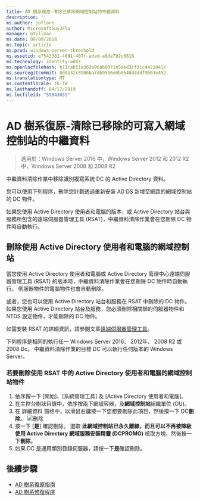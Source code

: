 ```yaml
---
title: AD 樹系復原-清除已移除網域控制站的中繼資料
description: ''
ms.author: joflore
author: MicrosoftGuyJFlo
manager: mtillman
ms.date: 08/09/2018
ms.topic: article
ms.prod: windows-server-threshold
ms.assetid: e7543381-4081-407f-adad-a9de792c6616
ms.technology: identity-adds
ms.openlocfilehash: b71cab51a362a96ab6071e5eed3cf31c4421041c
ms.sourcegitcommit: 0d0b32c8986ba7db9536e0b8648d4ddf9b03e452
ms.translationtype: MT
ms.contentlocale: zh-TW
ms.lasthandoff: 04/17/2019
ms.locfileid: "59843039"
---
```

# <a name="ad-forest-recovery---cleaning-metadata-of-removed-writable-domain-controllers"></a>AD 樹系復原-清除已移除的可寫入網域控制站的中繼資料

>適用於：Windows Server 2016 中，Windows Server 2012 和 2012 R2 中，Windows Server 2008 和 2008 R2

中繼資料清除作業中移除識別複寫系統 DC 的 Active Directory 資料。  

您可以使用下列程序，刪除您計劃透過重新安裝 AD DS 新增至網路的網域控制站的 DC 物件。  
  
如果您使用 Active Directory 使用者和電腦的版本，或 Active Directory 站台與服務所包含的遠端伺服器管理工具 (RSAT)，中繼資料清除作業會在您刪除 DC 物件時自動執行。  

## <a name="deleting-a-domain-controller-using-active-directory-users-and-computers"></a>刪除使用 Active Directory 使用者和電腦的網域控制站

當您使用 Active Directory 使用者和電腦或 Active Directory 管理中心遠端伺服器管理工具 (RSAT) 的版本時，中繼資料清除作業會在您刪除 DC 物件時自動執行。 伺服器物件的電腦物件也會自動刪除。  

或者，您也可以使用 Active Directory 站台和服務在 RSAT 中刪除的 DC 物件。 如果您使用 Active Directory 站台及服務，您必須刪除相關聯的伺服器物件和 NTDS 設定物件，才能刪除的 DC 物件。  

如需安裝 RSAT 的詳細資訊，請參閱文章[遠端伺服器管理工具](https://docs.microsoft.com/windows-server/remote/remote-server-administration-tools)。
  
下列程序是相同的執行任一 Windows Server 2016、 2012年、 2008 R2 或 2008 Dc。 中繼資料清除作業的目標 DC 可以執行任何版本的 Windows Server。  
  
### <a name="to-delete-a-domain-controller-object-using-active-directory-users-and-computers-in-rsat"></a>若要刪除使用 RSAT 中的 Active Directory 使用者和電腦的網域控制站物件  
  
1. 依序按一下 [開始]、[系統管理工具] 及 [Active Directory 使用者和電腦]。  
2. 在主控台樹狀目錄中，依序按兩下網域容器，及**網域控制站**組織單位 (OU)。  
3. 在 詳細資料 窗格中，以滑鼠右鍵按一下您想要刪除此項目，然後按一下 DC**刪除**。
   ![刪除](media/AD-Forest-Recovery-Cleaning-Metadata/delete1.png) 
4. 按一下 [**是**] 確認刪除。 選取 **此網域控制站已永久離線，而且可以不再被降級使用 Active Directory 網域服務安裝精靈 (DCPROMO)** 核取方塊，然後按一下**刪除**。  
5. 如果 DC 是通用類別目錄伺服器，請按一下**是**確認刪除。  

## <a name="next-steps"></a>後續步驟

- [AD 樹系復原指南](AD-Forest-Recovery-Guide.md)
- [AD 樹系修復程序](AD-Forest-Recovery-Procedures.md)
